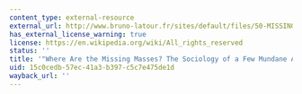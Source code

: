 ```yaml
---
content_type: external-resource
external_url: http://www.bruno-latour.fr/sites/default/files/50-MISSING-MASSES-GB.pdf
has_external_license_warning: true
license: https://en.wikipedia.org/wiki/All_rights_reserved
status: ''
title: '"Where Are the Missing Masses? The Sociology of a Few Mundane Artifacts" (PDF)'
uid: 15c0cedb-57ec-41a3-b397-c5c7e475de1d
wayback_url: ''
---
```

